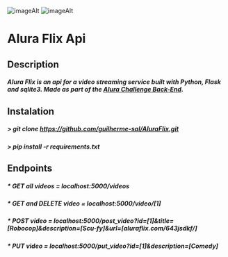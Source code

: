![imageAlt](https://camo.githubusercontent.com/fafa58018b42e732e730bb9675e3b21e0a9b6892c4bd5679e1cc16ad9d1a4b30/68747470733a2f2f7777772e616c7572612e636f6d2e62722f6173736574732f696d672f6368616c6c656e6765732f6261636b2d656e642f6368616c6c656e6765732d6c6f676f2d322e313632353039303932342e737667)
![imageAlt](https://e7.pngegg.com/pngimages/621/411/png-clipart-computer-icons-python-anaconda-anaconda-angle-other-thumbnail.png)
# Alura Flix Api
## Description
##### Alura Flix is an api for a video streaming service built with Python, Flask and sqlite3. Made as part of the [Alura Challenge Back-End](https://www.alura.com.br/challenges/back-end).
## Instalation
##### > git clone https://github.com/guilherme-sal/AluraFlix.git
##### > pip install -r requirements.txt
## Endpoints
##### * GET all videos = localhost:5000/videos
##### * GET and DELETE video = localhost:5000/video/[1]
##### * POST video = localhost:5000/post_video?id=[1]&title=[Robocop]&description=[Scu-fy]&url=[aluraflix.com/643jsdkf/]
##### * PUT video = localhost:5000/put_video?id=[1]&description=[Comedy]
